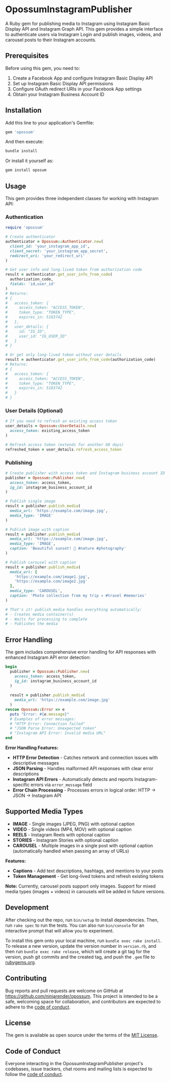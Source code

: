 # OpossumInstagramPublisher

A Ruby gem for publishing media to Instagram using Instagram Basic Display API and Instagram Graph API. This gem provides a simple interface to authenticate users via Instagram Login and publish images, videos, and carousel posts to their Instagram accounts.

## Prerequisites

Before using this gem, you need to:

1. Create a Facebook App and configure Instagram Basic Display API
2. Set up Instagram Basic Display API permissions
3. Configure OAuth redirect URIs in your Facebook App settings
4. Obtain your Instagram Business Account ID

## Installation

Add this line to your application's Gemfile:

```ruby
gem 'opossum'
```

And then execute:

```bash
bundle install
```

Or install it yourself as:

```bash
gem install oposum
```

## Usage

This gem provides three independent classes for working with Instagram API:

### Authentication

```ruby
require 'opossum'

# Create authenticator
authenticator = Opossum::Authenticator.new(
  client_id: 'your_instagram_app_id',
  client_secret: 'your_instagram_app_secret',
  redirect_uri: 'your_redirect_uri'
)

# Get user info and long-lived token from authorization code
result = authenticator.get_user_info_from_code(
  authorization_code,
  fields: 'id,user_id'
)
# Returns: 
# { 
#   access_token: {
#     access_token: "ACCESS_TOKEN",
#     token_type: "TOKEN_TYPE",
#     expires_in: 5183742
#   },
#   user_details: {
#     id: "IG_ID",
#     user_id: "IG_USER_ID"
#   }
# }

# Or get only long-lived token without user details
result = authenticator.get_user_info_from_code(authorization_code)
# Returns:
# { 
#   access_token: {
#     access_token: "ACCESS_TOKEN",
#     token_type: "TOKEN_TYPE",
#     expires_in: 5183742
#   }
# }
```

### User Details (Optional)

```ruby
# If you need to refresh an existing access token
user_details = Opossum::UserDetails.new(
  access_token: existing_access_token
)

# Refresh access token (extends for another 60 days)
refreshed_token = user_details.refresh_access_token
```

### Publishing

```ruby
# Create publisher with access token and Instagram business account ID
publisher = Opossum::Publisher.new(
  access_token: access_token,
  ig_id: instagram_business_account_id
)

# Publish single image
result = publisher.publish_media(
  media_url: 'https://example.com/image.jpg',
  media_type: 'IMAGE'
)

# Publish image with caption
result = publisher.publish_media(
  media_url: 'https://example.com/image.jpg',
  media_type: 'IMAGE',
  caption: 'Beautiful sunset! 🌅 #nature #photography'
)

# Publish carousel with caption
result = publisher.publish_media(
  media_url: [
    'https://example.com/image1.jpg',
    'https://example.com/image2.jpg'
  ],
  media_type: 'CAROUSEL',
  caption: 'Photo collection from my trip ✈️ #travel #memories'
)

# That's it! publish_media handles everything automatically:
# - Creates media container(s)
# - Waits for processing to complete  
# - Publishes the media
```



## Error Handling

The gem includes comprehensive error handling for API responses with enhanced Instagram API error detection:

```ruby
begin
  publisher = Opossum::Publisher.new(
    access_token: access_token,
    ig_id: instagram_business_account_id
  )
  
  result = publisher.publish_media(
    media_url: 'https://example.com/image.jpg'
  )
rescue Opossum::Error => e
  puts "Error: #{e.message}"
  # Examples of error messages:
  # "HTTP Error: Connection failed"
  # "JSON Parse Error: Unexpected token"
  # "Instagram API Error: Invalid media URL"
end
```

**Error Handling Features:**
- **HTTP Error Detection** - Catches network and connection issues with descriptive messages
- **JSON Parsing** - Handles malformed API responses with clear error descriptions
- **Instagram API Errors** - Automatically detects and reports Instagram-specific errors via `error_message` field
- **Error Chain Processing** - Processes errors in logical order: HTTP → JSON → Instagram API

## Supported Media Types

- **IMAGE** - Single images (JPEG, PNG) with optional caption
- **VIDEO** - Single videos (MP4, MOV) with optional caption
- **REELS** - Instagram Reels with optional caption
- **STORIES** - Instagram Stories with optional caption
- **CAROUSEL** - Multiple images in a single post with optional caption (automatically handled when passing an array of URLs)

**Features:**
- **Captions** - Add text descriptions, hashtags, and mentions to your posts
- **Token Management** - Get long-lived tokens and refresh existing tokens

**Note:** Currently, carousel posts support only images. Support for mixed media types (images + videos) in carousels will be added in future versions.

## Development

After checking out the repo, run `bin/setup` to install dependencies. Then, run `rake spec` to run the tests. You can also run `bin/console` for an interactive prompt that will allow you to experiment.

To install this gem onto your local machine, run `bundle exec rake install`. To release a new version, update the version number in `version.rb`, and then run `bundle exec rake release`, which will create a git tag for the version, push git commits and the created tag, and push the `.gem` file to [rubygems.org](https://rubygems.org).

## Contributing

Bug reports and pull requests are welcome on GitHub at https://github.com/ninjarender/opossum. This project is intended to be a safe, welcoming space for collaboration, and contributors are expected to adhere to the [code of conduct](https://github.com/[USERNAME]/opossum/blob/main/CODE_OF_CONDUCT.md).

## License

The gem is available as open source under the terms of the [MIT License](https://opensource.org/licenses/MIT).

## Code of Conduct

Everyone interacting in the OpossumInstagramPublisher project's codebases, issue trackers, chat rooms and mailing lists is expected to follow the [code of conduct](https://github.com/ninjarender/opossum/blob/main/CODE_OF_CONDUCT.md).

